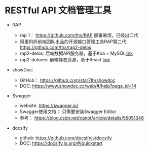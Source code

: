 # RESTful API ⽂档管理工具

- RAP
  - rap 1： https://github.com/thx/RAP  部署麻烦，已经出二代
  - 阿里妈妈前端团队出品的开源接口管理工具RAP第二代: https://github.com/thx/rap2-delos
  - rap2-delos: 后端数据API服务器，基于Koa + MySQL[link](http://github.com/thx/rap2-delos)
  - rap2-dolores: 前端静态资源，基于React [link](http://github.com/thx/rap2-dolores)
  
- showDoc: 
  - GitHub： https://github.com/star7th/showdoc
  - DOC: https://www.showdoc.cc/web/#/help?page_id=14


- Swagger
  - website: https://swagger.io/
  - Swagger使用文档： 只需要安装Swagger Editor
  - 参考： https://blog.csdn.net/canot/article/details/55051346

- docsify
  - github: https://github.com/docsifyjs/docsify
  - DOC: https://docsify.js.org/#/quickstart
